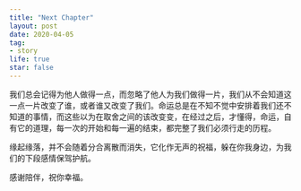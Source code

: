 ```yaml
---
title: "Next Chapter"
layout: post
date: 2020-04-05
tag:
- story
life: true
star: false
---
```


<span class="fl">我</span>们总会记得为他人做得一点，而忽略了他人为我们做得一片，我们从不会知道这一点一片改变了谁，或者谁又改变了我们。命运总是在不知不觉中安排着我们还不知道的事情，而这些以为在取舍之间的该改变变，在经过之后，才懂得，命运，自有它的道理，每一次的开始和每一遍的结束，都完整了我们必须行走的历程。

缘起缘落，并不会随着分合离散而消失，它化作无声的祝福，躲在你我身边，为我们的下段感情保驾护航。

感谢陪伴，祝你幸福。